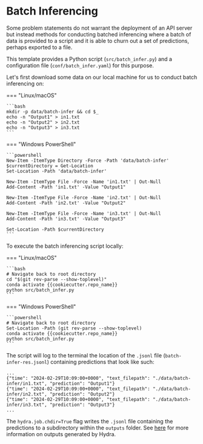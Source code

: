# Batch Inferencing

Some problem statements do not warrant the deployment of an API server
but instead methods for conducting batched inferencing where a batch
of data is provided to a script and it is able to churn out a set of
predictions, perhaps exported to a file.

This template provides a Python script (`src/batch_infer.py`) and a 
configuration file (`conf/batch_infer.yaml`) for this purpose. 

Let's first download some data on our local machine for us to conduct
batch inferencing on:

=== "Linux/macOS"

    ```bash
    mkdir -p data/batch-infer && cd $_
    echo -n "Output1" > in1.txt
    echo -n "Output2" > in2.txt
    echo -n "Output3" > in3.txt
    ```

=== "Windows PowerShell"

    ```powershell
    New-Item -ItemType Directory -Force -Path 'data/batch-infer'
    $currentDirectory = Get-Location
    Set-Location -Path 'data/batch-infer'
    
    New-Item -ItemType File -Force -Name 'in1.txt' | Out-Null
    Add-Content -Path 'in1.txt' -Value "Output1"
    
    New-Item -ItemType File -Force -Name 'in2.txt' | Out-Null
    Add-Content -Path 'in2.txt' -Value "Output2"
    
    New-Item -ItemType File -Force -Name 'in3.txt' | Out-Null
    Add-Content -Path 'in3.txt' -Value "Output3"
    
    Set-Location -Path $currentDirectory
    ```

To execute the batch inferencing script locally:

=== "Linux/macOS"

    ```bash
    # Navigate back to root directory
    cd "$(git rev-parse --show-toplevel)"
    conda activate {{cookiecutter.repo_name}}
    python src/batch_infer.py
    ```

=== "Windows PowerShell"

    ```powershell
    # Navigate back to root directory
    Set-Location -Path (git rev-parse --show-toplevel)
    conda activate {{cookiecutter.repo_name}}
    python src/batch_infer.py
    ```

The script will log to the terminal the location of the
`.jsonl` file (`batch-infer-res.jsonl`) containing predictions that
look like such:

```jsonl
...
{"time": "2024-02-29T10:09:00+0000", "text_filepath": "./data/batch-infer/in1.txt", "prediction": "Output1"}
{"time": "2024-02-29T10:09:00+0000", "text_filepath": "./data/batch-infer/in2.txt", "prediction": "Output2"}
{"time": "2024-02-29T10:09:00+0000", "text_filepath": "./data/batch-infer/in3.txt", "prediction": "Output3"}
...
```

The `hydra.job.chdir=True` flag writes the `.jsonl` file containing
the predictions to a subdirectory within the `outputs` folder. See 
[here] for more information on outputs generated by Hydra.

[here]: https://hydra.cc/docs/tutorials/basic/running_your_app/working_directory/
